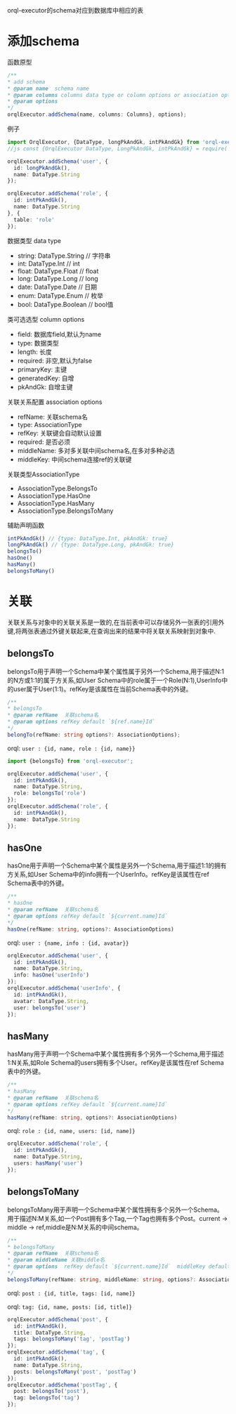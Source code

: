 orql-executor的schema对应到数据库中相应的表

# 添加schema

函数原型

```ts
/**
* add schema
* @param name  schema name
* @param columns columns data type or column options or association options
* @param options
*/
orqlExecutor.addSchema(name, columns: Columns}, options);
```

例子

```ts
import OrqlExecutor, {DataType, longPkAndGk, intPkAndGk} from 'orql-executor';
//js const {OrqlExecutor DataType, LongPkAndGk, intPkAndGk} = require('orql-executor');

orqlExecutor.addSchema('user', {
  id: longPkAndGk(),
  name: DataType.String
});

orqlExecutor.addSchema('role', {
  id: intPkAndGk(),
  name: DataType.String
}, {
  table: 'role'
});
```

数据类型 data type

* string: DataType.String // 字符串
* int: DataType.Int // int
* float: DataType.Float // float
* long: DataType.Long // long
* date: DataType.Date // 日期
* enum: DataType.Enum // 枚举
* bool: DataType.Boolean // bool值

类可选选型 column options

* field: 数据库field,默认为name
* type: 数据类型
* length: 长度
* required: 非空,默认为false
* primaryKey: 主键
* generatedKey: 自增
* pkAndGk: 自增主键

关联关系配置 association options

* refName: 关联schema名
* type: AssociationType
* refKey: 关联键会自动默认设置
* required: 是否必须
* middleName: 多对多关联中间schema名,在多对多种必选
* middleKey: 中间schema连接ref的关联键

关联类型AssociationType

* AssociationType.BelongsTo 
* AssociationType.HasOne 
* AssociationType.HasMany 
* AssociationType.BelongsToMany

辅助声明函数

```ts
intPkAndGk() // {type: DataType.Int, pkAndGk: true}
longPkAndGk() // {type: DataType.Long, pkAndGk: true}
belongsTo()
hasOne()
hasMany()
belongsToMany()
```

# 关联

关联关系与对象中的关联关系是一致的,在当前表中可以存储另外一张表的引用外键,将两张表通过外键关联起来,在查询出来的结果中将关联关系映射到对象中.

## belongsTo
belongsTo用于声明一个Schema中某个属性属于另外一个Schema,用于描述N:1的N方或1:1的属于方关系,如User Schema中的role属于一个Role(N:1),UserInfo中的user属于User(1:1)。refKey是该属性在当前Schema表中的外键。

```ts
/**
* belongsTo
* @param refName  关联schema名
* @param options refKey default `${ref.name}Id`
*/
belongTo(refName: string options?: AssociationOptions);
```

orql: `user : {id, name, role : {id, name}}`

```ts
import {belongsTo} from 'orql-executor';

orqlExecutor.addSchema('user', {
  id: intPkAndGk(),
  name: DataType.String,
  role: belongsTo('role')
});
orqlExecutor.addSchema('role', {
  id: intPkAndGk(),
  name: DataType.String
});
```

## hasOne
hasOne用于声明一个Schema中某个属性是另外一个Schema,用于描述1:1的拥有方关系,如User Schema中的info拥有一个UserInfo。refKey是该属性在ref Schema表中的外键。

```ts
/**
* hasOne
* @param refName  关联schema名
* @param options refKey default `${current.name}Id`
*/
hasOne(refName: string, options?: AssociationOptions)
```

orql: `user : {name, info : {id, avatar}}`

```ts
orqlExecutor.addSchema('user', {
  id: intPkAndGk(),
  name: DataType.String,
  info: hasOne('userInfo')
});
orqlExecutor.addSchema('userInfo', {
  id: intPkAndGk(),
  avatar: DataType.String,
  user: belongsTo('user')
});
```

## hasMany
hasMany用于声明一个Schema中某个属性拥有多个另外一个Schema,用于描述1:N关系,如Role Schema的users拥有多个User。refKey是该属性在ref Schema表中的外键。

```ts
/**
* hasMany
* @param refName  关联schema名
* @param options refKey default `${current.name}Id`
*/
hasMany(refName: string, options?: AssociationOptions)
```

orql: `role : {id, name, users: [id, name]}`

```ts
orqlExecutor.addSchema('role', {
  id: intPkAndGk(),
  name: DataType.String,
  users: hasMany('user')
});
```

## belongsToMany
belongsToMany用于声明一个Schema中某个属性拥有多个另外一个Schema。用于描述N:M关系,如一个Post拥有多个Tag,一个Tag也拥有多个Post。current -> middle -> ref,middle是N:M关系的中间schema。

```ts
/**
* belongsToMany
* @param refName  关联schema名
* @param middleName 关联middle名
* @param options  refKey default `${current.name}Id`  middleKey default `${ref.name}Id`
*/
belongsToMany(refName: string, middleName: string, options?: AssociationOptions)
```

orql: `post : {id, title, tags: [id, name]}`

orql: `tag: {id, name, posts: [id, title]}`

```ts
orqlExecutor.addSchema('post', {
  id: intPkAndGk(),
  title: DataType.String,
  tags: belongsToMany('tag', 'postTag')
});
orqlExecutor.addSchema('tag', {
  id: intPkAndGk(),
  name: DataType.String,
  posts: belongsToMany('post', 'postTag')
});
orqlExecutor.addSchema('postTag', {
  post: belongsTo('post'),
  tag: belongsTo('tag')
});
```